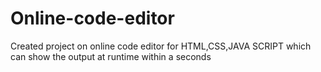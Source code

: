 # Online-code-editor
Created project on online code editor for HTML,CSS,JAVA SCRIPT which can show the output at runtime within a seconds
